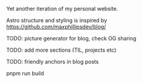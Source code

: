 Yet another iteration of my personal website.

Astro structure and styling is inspired by https://github.com/maxphillipsdev/blog/

TODO: picture generator for blog, check OG sharing

TODO: add more sections (TIL, projects etc)

TODO: friendly anchors in blog posts


pnpm run build
